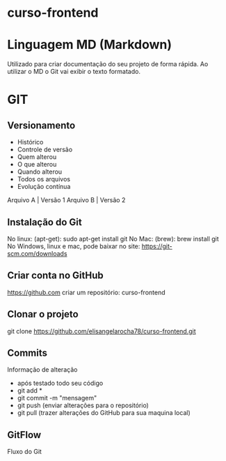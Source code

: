 # curso-frontend

# Linguagem MD (Markdown)
Utilizado para criar documentação do seu projeto de forma rápida. Ao utilizar o MD o Git vai exibir o texto formatado.

# GIT
## Versionamento
- Histórico
- Controle de versão
- Quem alterou
- O que alterou
- Quando alterou
- Todos os arquivos
- Evolução contínua

Arquivo A | Versão 1
Arquivo B | Versão 2

## Instalação do Git
No linux: (apt-get): sudo apt-get install git
No Mac: (brew): brew install git
No Windows, linux e mac, pode baixar no site: https://git-scm.com/downloads

## Criar conta no GitHub
https://github.com
criar um repositório: curso-frontend

## Clonar o projeto
git clone https://github.com/elisangelarocha78/curso-frontend.git

## Commits
Informação de alteração
- após testado todo seu código
- git add *
- git commit -m "mensagem"
- git push (enviar alterações para o repositório)
- git pull (trazer alterações do GitHub para sua maquina local)

## GitFlow
Fluxo do Git

